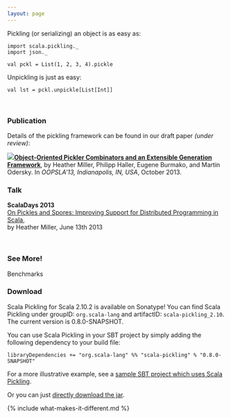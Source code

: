 ```yaml
---
layout: page
---
```


Pickling (or serializing) an object is as easy as:

    import scala.pickling._
    import json._

    val pckl = List(1, 2, 3, 4).pickle

Unpickling is just as easy:

    val lst = pckl.unpickle[List[Int]]

</br>

### Publication

Details of the pickling framework can be found in our draft paper *(under review)*:

<span class="paper">
<span class="icon-wrap"><a href="http://lampwww.epfl.ch/~hmiller/files/pickling.pdf"><img class="pdf-icon" src="{{ site.baseurl }}/resources/img/pdf-icon.png"/></a></span><strong><a href="http://lampwww.epfl.ch/~hmiller/files/oopsla-pickling.pdf">Object-Oriented Pickler Combinators and an Extensible Generation Framework</a></strong>, by Heather Miller, Philipp Haller, Eugene Burmako, and Martin Odersky. In <em>OOPSLA'13, Indianapolis, IN, USA</em>, October 2013.
</span>

### Talk

**ScalaDays 2013**<br/>
[On Pickles and Spores: Improving Support for Distributed Programming in Scala](https://speakerdeck.com/heathermiller/on-pickles-and-spores-improving-support-for-distributed-programming-in-scala), <br/>by Heather Miller, June 13th 2013

<br/>

### See More!

<!-- Handle subtypes,

    import scala.pickling._
    import json._

    class Person(name: String, age: Int)
    case class Employee(name: String, age: Int, position: String) extends Person(name, age)

    val e = Employee("Joe", 32, "Analyst")
    val pckl = e.pickle
    val e2 = pckl.unpickle[Person] // e2 has type Employee
 -->

<div id="box-wrapper">
<!--   <div id="overview-box">
    Overview
    <a href="{{ site.baseurl }}/overview"><span></span></a>
  </div> -->

  <div id="benchmarks-box">
    Benchmarks
    <a href="{{ site.baseurl }}/benchmarks"><span></span></a>
  </div>

  <!-- <div id="appendix-box">
    Examples
    <a href="{{ site.baseurl }}/examples"><span></span></a>
  </div> -->
</div>

### Download

Scala Pickling for Scala 2.10.2 is available on Sonatype! You can find Scala Pickling under groupID: `org.scala-lang` and artifactID: `scala-pickling_2.10`. The current version is 0.8.0-SNAPSHOT.

You can use Scala Pickling in your SBT project by simply adding the following dependency to your build file:

    libraryDependencies += "org.scala-lang" %% "scala-pickling" % "0.8.0-SNAPSHOT"

For a more illustrative example, see a [sample SBT project which uses Scala Pickling](https://github.com/xeno-by/sbt-example-pickling).

Or you can just [directly download the jar](https://oss.sonatype.org/service/local/artifact/maven/redirect?r=snapshots&g=org.scala-lang&a=scala-pickling_2.10&v=0.8.0-SNAPSHOT&e=jar).



{% include what-makes-it-different.md %}